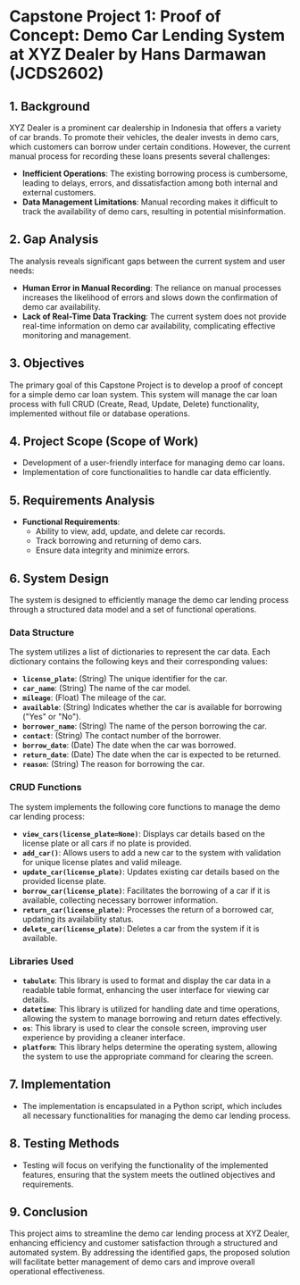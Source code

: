 # Capstone Project 1: Proof of Concept: Demo Car Lending System at XYZ Dealer by Hans Darmawan (JCDS2602)

## 1. Background

XYZ Dealer is a prominent car dealership in Indonesia that offers a variety of car brands. To promote their vehicles, the dealer invests in demo cars, which customers can borrow under certain conditions. However, the current manual process for recording these loans presents several challenges:

- **Inefficient Operations**: The existing borrowing process is cumbersome, leading to delays, errors, and dissatisfaction among both internal and external customers.
- **Data Management Limitations**: Manual recording makes it difficult to track the availability of demo cars, resulting in potential misinformation.

## 2. Gap Analysis

The analysis reveals significant gaps between the current system and user needs:

- **Human Error in Manual Recording**: The reliance on manual processes increases the likelihood of errors and slows down the confirmation of demo car availability.
- **Lack of Real-Time Data Tracking**: The current system does not provide real-time information on demo car availability, complicating effective monitoring and management.

## 3. Objectives

The primary goal of this Capstone Project is to develop a proof of concept for a simple demo car loan system. This system will manage the car loan process with full CRUD (Create, Read, Update, Delete) functionality, implemented without file or database operations.

## 4. Project Scope (Scope of Work)

- Development of a user-friendly interface for managing demo car loans.
- Implementation of core functionalities to handle car data efficiently.

## 5. Requirements Analysis

- **Functional Requirements**:
  - Ability to view, add, update, and delete car records.
  - Track borrowing and returning of demo cars.
  - Ensure data integrity and minimize errors.

## 6. System Design

The system is designed to efficiently manage the demo car lending process through a structured data model and a set of functional operations.

### Data Structure

The system utilizes a list of dictionaries to represent the car data. Each dictionary contains the following keys and their corresponding values:

- **`license_plate`**: (String) The unique identifier for the car.
- **`car_name`**: (String) The name of the car model.
- **`mileage`**: (Float) The mileage of the car.
- **`available`**: (String) Indicates whether the car is available for borrowing ("Yes" or "No").
- **`borrower_name`**: (String) The name of the person borrowing the car.
- **`contact`**: (String) The contact number of the borrower.
- **`borrow_date`**: (Date) The date when the car was borrowed.
- **`return_date`**: (Date) The date when the car is expected to be returned.
- **`reason`**: (String) The reason for borrowing the car.

### CRUD Functions

The system implements the following core functions to manage the demo car lending process:

- **`view_cars(license_plate=None)`**: Displays car details based on the license plate or all cars if no plate is provided.
- **`add_car()`**: Allows users to add a new car to the system with validation for unique license plates and valid mileage.
- **`update_car(license_plate)`**: Updates existing car details based on the provided license plate.
- **`borrow_car(license_plate)`**: Facilitates the borrowing of a car if it is available, collecting necessary borrower information.
- **`return_car(license_plate)`**: Processes the return of a borrowed car, updating its availability status.
- **`delete_car(license_plate)`**: Deletes a car from the system if it is available.

### Libraries Used

- **`tabulate`**: This library is used to format and display the car data in a readable table format, enhancing the user interface for viewing car details.
- **`datetime`**: This library is utilized for handling date and time operations, allowing the system to manage borrowing and return dates effectively.
- **`os`**: This library is used to clear the console screen, improving user experience by providing a cleaner interface.
- **`platform`**: This library helps determine the operating system, allowing the system to use the appropriate command for clearing the screen.

## 7. Implementation

- The implementation is encapsulated in a Python script, which includes all necessary functionalities for managing the demo car lending process.

## 8. Testing Methods

- Testing will focus on verifying the functionality of the implemented features, ensuring that the system meets the outlined objectives and requirements.

## 9. Conclusion

This project aims to streamline the demo car lending process at XYZ Dealer, enhancing efficiency and customer satisfaction through a structured and automated system. By addressing the identified gaps, the proposed solution will facilitate better management of demo cars and improve overall operational effectiveness.

